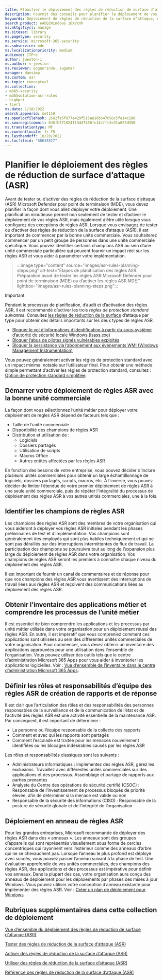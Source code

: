 ```yaml
---
title: Planifier le déploiement des règles de réduction de surface d’attaque (ASR)
description: Fournit des conseils pour planifier le déploiement de vos règles de réduction de la surface d’attaque (ASR).
keywords: Déploiement de règles de réduction de la surface d’attaque, déploiement ASR Microsoft Defender pour point de terminaison (MDE), règles Defender ASR, activer les règles asr, configurer asr, système de prévention des intrusions de l’hôte, règles de protection, règles anti-exploitation, anti-exploitation, règles d’exploitation, règles de prévention des infections, Microsoft Defender pour point de terminaison, configurez des règles ASR
search.product: eADQiWindows 10XVcnh
ms.mktglfcycl: manage
ms.sitesec: library
ms.pagetype: security
ms.service: microsoft-365-security
ms.subservice: mde
ms.localizationpriority: medium
audience: ITPro
author: jweston-1
ms.author: v-jweston
ms.reviewer: oogunrinde, sugamar
manager: dansimp
ms.custom: asr
ms.topic: conceptual
ms.collection:
- m365-security
- m365solution-asr-rules
- highpri
- tier1
ms.date: 1/18/2022
search.appverid: met150
ms.openlocfilehash: 2682fa5f877e429f515aa16b647098c5fe14c188
ms.sourcegitcommit: 0d8fb571024f134d7480fe14cffc5e31a687d356
ms.translationtype: MT
ms.contentlocale: fr-FR
ms.lasthandoff: 10/20/2022
ms.locfileid: "68638827"
---
```

# <a name="plan-attack-surface-reduction-asr-rules-deployment"></a>Planifier le déploiement des règles de réduction de surface d’attaque (ASR)

Avant de tester ou d’activer des règles de réduction de la surface d’attaque (ASR) Microsoft Defender pour point de terminaison (MDE), vous devez planifier la façon dont vous allez déployer votre déploiement. Une planification minutieuse permet non seulement de tester et d’activer le déploiement de vos règles ASR, mais également d’être utile lorsque vous configurez des exceptions de règles ASR. Lorsque vous envisagez de tester ou d’activer des règles de réduction de la surface d’attaque (ASR), il est important de commencer par la bonne unité commerciale. Vous souhaiterez commencer par un petit groupe de personnes dans une unité commerciale spécifique. Vous pouvez identifier certains champions ASR au sein d’une unité commerciale particulière qui peuvent fournir un impact réel sur les règles ASR et vous aider à paramétrer votre implémentation.

> :::image type="content" source="images/asr-rules-planning-steps.png" alt-text="Étapes de planification des règles ASR. Préparation avant de tester les règles ASR Microsoft Defender pour point de terminaison (MDE) ou d’activer les règles ASR MDE." lightbox="images/asr-rules-planning-steps.png":::

> [!IMPORTANT]
>
> Pendant le processus de planification, d’audit et d’activation des règles ASR, il est recommandé d’activer les trois _règles de protection standard suivantes_. Consultez [les règles de réduction de la surface](attack-surface-reduction-rules-reference.md#attack-surface-reduction-rules-by-type) d’attaque par type pour obtenir des détails importants sur les deux types de règles ASR.
>
> - [Bloquer le vol d’informations d’identification à partir du sous-système d’autorité de sécurité locale Windows (lsass.exe)](attack-surface-reduction-rules-reference.md#block-credential-stealing-from-the-windows-local-security-authority-subsystem)
> - [Bloquer l’abus de pilotes signés vulnérables exploités](attack-surface-reduction-rules-reference.md#block-abuse-of-exploited-vulnerable-signed-drivers)
> - [Bloquer la persistance via l’abonnement aux événements WMI (Windows Management Instrumentation)](attack-surface-reduction-rules-reference.md#block-persistence-through-wmi-event-subscription)
>
> Vous pouvez généralement activer les règles de protection standard avec un impact minimal notable sur l’utilisateur final. Pour obtenir une méthode simple permettant d’activer les règles de protection standard, consultez : [Option de protection standard simplifiée](attack-surface-reduction-rules-report.md#simplified-standard-protection-option).

## <a name="start-your-asr-rules-deployment-with-the-right-business-unit"></a>Démarrer votre déploiement de règles ASR avec la bonne unité commerciale

La façon dont vous sélectionnez l’unité métier pour déployer votre déploiement de règles ASR dépend de facteurs tels que :

- Taille de l’unité commerciale
- Disponibilité des champions de règles ASR  
- Distribution et utilisation de :
  - Logiciels
  - Dossiers partagés
  - Utilisation de scripts
  - Macros Office
  - Autres entités affectées par les règles ASR

En fonction des besoins de votre entreprise, vous pouvez décider d’inclure plusieurs unités commerciales pour obtenir un large échantillonnage de logiciels, dossiers partagés, scripts, macros, etc. À l’inverse, vous pouvez décider de limiter l’étendue de votre premier déploiement de règles ASR à une seule unité commerciale, puis de répéter l’intégralité du processus de déploiement des règles ASR à vos autres unités commerciales, une à la fois.

## <a name="identify-asr-rules-champions"></a>Identifier les champions de règles ASR

Les champions des règles ASR sont des membres de votre organisation qui vous aideront à déployer vos règles ASR initiales pendant les phases préliminaires de test et d’implémentation. Vos champions sont généralement des employés qui sont plus habiles techniquement et qui ne sont pas déraillés par des interruptions intermittentes de flux de travail. La participation des champions se poursuivra tout au long de l’expansion plus large du déploiement de règles ASR dans votre organisation. Vos champions de règles ASR seront les premiers à connaître chaque niveau du déploiement des règles ASR.

Il est important de fournir un canal de commentaires et de réponse pour que vos champions des règles ASR vous avertissent des interruptions de travail liées aux règles ASR et reçoivent des communications liées au déploiement des règles ASR.

## <a name="get-inventory-of-line-of-business-apps-and-understand-the-business-unit-processes"></a>Obtenir l’inventaire des applications métier et comprendre les processus de l’unité métier

Il est essentiel de bien comprendre les applications et les processus par unité métier utilisés dans votre organisation pour un déploiement réussi des règles ASR. En outre, il est impératif que vous compreniez comment ces applications sont utilisées au sein des différentes unités commerciales de votre organisation.
Pour commencer, vous devez obtenir un inventaire des applications approuvées pour une utilisation dans l’ensemble de l’organisation. Vous pouvez utiliser des outils tels que le centre d’administration Microsoft 365 Apps pour vous aider à inventorier les applications logicielles. Voir : [Vue d’ensemble de l’inventaire dans le centre d’administration Microsoft 365 Apps](/deployoffice/admincenter/inventory).

## <a name="define-reporting-and-response-asr-rules-team-roles-and-responsibilities"></a>Définir les rôles et responsabilités d’équipe des règles ASR de création de rapports et de réponse

Il est clair que l’articulation des rôles et des responsabilités des personnes responsables de la surveillance et de la communication de l’état et de l’activité des règles ASR est une activité essentielle de la maintenance ASR. Par conséquent, il est important de déterminer :

- La personne ou l’équipe responsable de la collecte des rapports
- Comment et avec qui les rapports sont partagés
- Comment l’escalade est traitée pour les menaces nouvellement identifiées ou les blocages indésirables causés par les règles ASR

Les rôles et responsabilités classiques sont les suivants :

- Administrateurs informatiques : implémentez des règles ASR, gérez les exclusions. Travaillez avec différentes unités commerciales sur des applications et des processus. Assemblage et partage de rapports aux parties prenantes
- Analyste du Centre des opérations de sécurité certifié (CSOC) : Responsable de l’investissement de processus bloqués de priorité élevée, afin de déterminer si la menace est valide ou non
- Responsable de la sécurité des informations (CISO) : Responsable de la posture de sécurité globale et de l’intégrité de l’organisation

## <a name="asr-rules-ring-deployment"></a>Déploiement en anneau de règles ASR

Pour les grandes entreprises, Microsoft recommande de déployer des règles ASR dans des « anneaux ». Les anneaux sont des groupes d’appareils qui sont représentés visuellement sous forme de cercles concentriques qui rayonnent vers l’extérieur comme des anneaux d’arbre qui ne se chevauchent pas. Lorsque l’anneau le plus profond est déployé avec succès, vous pouvez passer l’anneau suivant à la phase de test. Une évaluation approfondie de vos unités commerciales, des champions des règles ASR, des applications et des processus est impérative pour définir vos anneaux.
Dans la plupart des cas, votre organisation aura conçu des anneaux de déploiement pour les déploiements par phases des mises à jour Windows. Vous pouvez utiliser votre conception d’anneau existante pour implémenter des règles ASR.
Voir : [Créer un plan de déploiement pour Windows](/windows/deployment/update/create-deployment-plan)

## <a name="additional-topics-in-this-deployment-collection"></a>Rubriques supplémentaires dans cette collection de déploiement

[Vue d’ensemble du déploiement des règles de réduction de surface d’attaque (ASR)](attack-surface-reduction-rules-deployment.md)

[Tester des règles de réduction de la surface d’attaque (ASR)](attack-surface-reduction-rules-deployment-test.md)

[Activer des règles de réduction de la surface d’attaque (ASR)](attack-surface-reduction-rules-deployment-implement.md)

[Utiliser des règles de réduction de la surface d’attaque (ASR)](attack-surface-reduction-rules-deployment-operationalize.md)

[Référence des règles de réduction de la surface d’attaque (ASR)](attack-surface-reduction-rules-reference.md)

